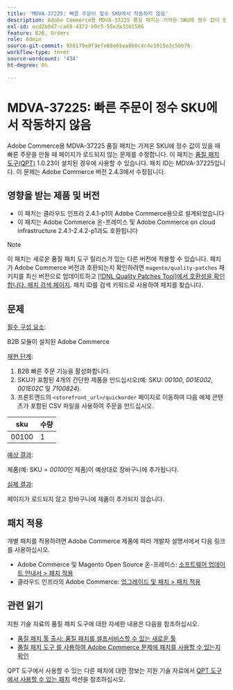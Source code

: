 ```yaml
---
title: 'MDVA-37225: 빠른 주문이 정수 SKU에서 작동하지 않음'
description: Adobe Commerce용 MDVA-37225 품질 패치는 가져온 SKU에 정수 값이 있을 때 빠른 주문을 만들 때 페이지가 로드되지 않는 문제를 수정합니다. 이 패치는 [Quality Patches Tool (QPT)](https://devdocs.magento.com/guides/v2.4/comp-mgr/patching.html#mqp) 1.0.23이 설치된 경우 사용할 수 있습니다. 패치 ID는 MDVA-37225입니다. 이 문제는 Adobe Commerce 버전 2.4.3에서 수정됩니다.
exl-id: ecd2b9d7-ca68-4372-b0c5-55e2a3301586
feature: B2B, Orders
role: Admin
source-git-commit: 958179e0f3efe08e65ea8b0c4c4e1015e3c5bb76
workflow-type: tm+mt
source-wordcount: '434'
ht-degree: 0%

---
```


# MDVA-37225: 빠른 주문이 정수 SKU에서 작동하지 않음

Adobe Commerce용 MDVA-37225 품질 패치는 가져온 SKU에 정수 값이 있을 때 빠른 주문을 만들 때 페이지가 로드되지 않는 문제를 수정합니다. 이 패치는 [품질 패치 도구(QPT)](https://devdocs.magento.com/guides/v2.4/comp-mgr/patching.html#mqp) 1.0.23이 설치된 경우에 사용할 수 있습니다. 패치 ID는 MDVA-37225입니다. 이 문제는 Adobe Commerce 버전 2.4.3에서 수정됩니다.

## 영향을 받는 제품 및 버전

* 이 패치는 클라우드 인프라 2.4.1-p1의 Adobe Commerce용으로 설계되었습니다
* 이 패치는 Adobe Commerce 온-프레미스 및 Adobe Commerce on cloud infrastructure 2.4.1-2.4.2-p1과도 호환됩니다

>[!NOTE]
>
>이 패치는 새로운 품질 패치 도구 릴리스가 있는 다른 버전에 적용할 수 있습니다. 패치가 Adobe Commerce 버전과 호환되는지 확인하려면 `magento/quality-patches` 패키지를 최신 버전으로 업데이트하고 [[!DNL Quality Patches Tool]에서 호환성을 확인합니다. 패치 검색 페이지](https://devdocs.magento.com/quality-patches/tool.html#patch-grid). 패치 ID를 검색 키워드로 사용하여 패치를 찾습니다.

## 문제

<u>필수 구성 요소</u>:

B2B 모듈이 설치된 Adobe Commerce

<u>재현 단계</u>:

1. B2B 빠른 주문 기능을 활성화합니다.
1. SKU가 포함된 4개의 간단한 제품을 만드십시오(예: SKU: *00100*, *001E002*, *001E02C* 및 *7100824*).
1. 프론트엔드의 ``<storefront_url>/quickorder`` 페이지로 이동하여 다음 예제 콘텐츠가 포함된 CSV 파일을 사용하여 주문을 만드십시오.

| sku | 수량 |
|---|---|
| 00100 | 1 |


<u>예상 결과</u>:

제품(예: SKU = *00100*&#x200B;인 제품)이 예상대로 장바구니에 추가됩니다.

<u>실제 결과</u>:

페이지가 로드되지 않고 장바구니에 제품이 추가되지 않습니다.


## 패치 적용

개별 패치를 적용하려면 Adobe Commerce 제품에 따라 개발자 설명서에서 다음 링크를 사용하십시오.

* Adobe Commerce 및 Magento Open Source 온-프레미스: [소프트웨어 업데이트 안내서 > 패치 적용](https://devdocs.magento.com/guides/v2.4/comp-mgr/patching/mqp.html)
* 클라우드 인프라의 Adobe Commerce: [업그레이드 및 패치 > 패치 적용](https://devdocs.magento.com/cloud/project/project-patch.html)

## 관련 읽기

지원 기술 자료의 품질 패치 도구에 대한 자세한 내용은 다음을 참조하십시오.

* [품질 패치 툴 출시: 품질 패치를 셀프서비스할 수 있는 새로운 툴](/help/announcements/adobe-commerce-announcements/magento-quality-patches-released-new-tool-to-self-serve-quality-patches.md)
* [품질 패치 도구 를 사용하여 Adobe Commerce 문제에 패치를 사용할 수 있는지 확인](/help/support-tools/patches-available-in-qpt-tool/check-patch-for-magento-issue-with-magento-quality-patches.md)

QPT 도구에서 사용할 수 있는 다른 패치에 대한 정보는 지원 기술 자료에서 [QPT 도구에서 사용할 수 있는 패치](https://support.magento.com/hc/en-us/sections/360010506631-Patches-available-in-QPT-tool-) 섹션을 참조하십시오.
